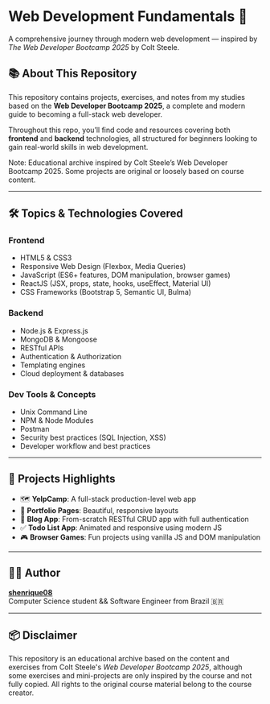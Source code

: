 # Web Development Fundamentals 🚀  
A comprehensive journey through modern web development — inspired by *The Web Developer Bootcamp 2025* by Colt Steele.

## 📚 About This Repository

This repository contains projects, exercises, and notes from my studies based on the **Web Developer Bootcamp 2025**, a complete and modern guide to becoming a full-stack web developer.

Throughout this repo, you’ll find code and resources covering both **frontend** and **backend** technologies, all structured for beginners looking to gain real-world skills in web development.

Note: Educational archive inspired by Colt Steele’s Web Developer Bootcamp 2025. Some projects are original or loosely based on course content.

---

## 🛠️ Topics & Technologies Covered

### Frontend
- HTML5 & CSS3  
- Responsive Web Design (Flexbox, Media Queries)  
- JavaScript (ES6+ features, DOM manipulation, browser games)  
- ReactJS (JSX, props, state, hooks, useEffect, Material UI)  
- CSS Frameworks (Bootstrap 5, Semantic UI, Bulma)  

### Backend
- Node.js & Express.js  
- MongoDB & Mongoose  
- RESTful APIs  
- Authentication & Authorization  
- Templating engines  
- Cloud deployment & databases  

### Dev Tools & Concepts
- Unix Command Line  
- NPM & Node Modules  
- Postman  
- Security best practices (SQL Injection, XSS)  
- Developer workflow and best practices  

---

## 📌 Projects Highlights

- 🗺️ **YelpCamp**: A full-stack production-level web app  
- 📸 **Portfolio Pages**: Beautiful, responsive layouts  
- 📝 **Blog App**: From-scratch RESTful CRUD app with full authentication  
- ✅ **Todo List App**: Animated and responsive using modern JS  
- 🎮 **Browser Games**: Fun projects using vanilla JS and DOM manipulation  

---

## 👨‍💻 Author

**[shenrique08](https://github.com/shenrique08)**  
Computer Science student && Software Engineer from Brazil 🇧🇷

---

## 📦 Disclaimer

This repository is an educational archive based on the content and exercises from Colt Steele's *Web Developer Bootcamp 2025*, although some exercises and mini-projects are only inspired by the course and not fully copied. All rights to the original course material belong to the course creator.
